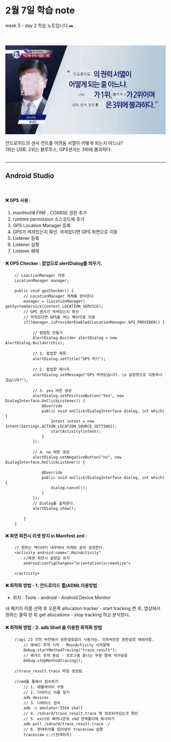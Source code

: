 2월 7일 학습 note
===================


week 5 - day 2 학습 노트입니다.:black_nib:  

<br/><br/>![gpscontrol](https://github.com/Rocher0724/FC_ADS_LEECHOONGYUL/blob/master/class/picture/170207/androidzzam.JPG "gpscontrol")

안드로이드의 센서 컨트롤 어려움 서열이 어떻게 되는지 아느냐?<br/> 1위는 USB, 2위는 블루투스, GPS센서는 3위에 불과하다. <br/><br/>

----------


Android Studio
-------------
<br/>

#### :x:  GPS 사용 :

1. manifest에 FINE , COARSE 권한 추가 
2. runtime permission 소스코드에 추가 
3. GPS Location Manager 등록 
4. GPS가 켜져있는지 확인. 꺼져있다면 GPS 화면으로 이동
5. Listener 등록
6. Listener 실행
7. Listener 해제 

#### :x: GPS Checker : 팝업으로 alertDialog를 띄우기.
```
	// LoactionManager 지정
    LocationManager manager;
    
    public void gpsChecker() {
        // LocationManager 객체를 얻어온다
        manager = (LocationManager) getSystemService(Context.LOCATION_SERVICE);
        // GPS 센서가 켜져있는지 확인
        // 꺼져있다면 GPS를 켜는 페이지로 이동
        if(!manager.isProviderEnabled(LocationManager.GPS_PROVIDER)) {
        
            // 팝업창 만들기
            AlertDialog.Builder alertDialog = new AlertDialog.Builder(this);

            // 1. 팝업창 제목
            alertDialog.setTitle("GPS 켜기");
            
            // 2. 팝업창 메시지
            alertDialog.setMessage("GPS 꺼져있습니다. \n 설정창으로 이동하시겠습니까?");
            
            // 3. yes 버튼 생성
            alertDialog.setPositiveButton("Yes", new DialogInterface.OnClickListener() {
                @Override
                public void onClick(DialogInterface dialog, int which) {
                    Intent intent = new Intent(Settings.ACTION_LOCATION_SOURCE_SETTINGS);
                    startActivity(intent);
                }
            });

            // 4. no 버튼 생성
            alertDialog.setNegativeButton("no", new DialogInterface.OnClickListener() {

                @Override
                public void onClick(DialogInterface dialog, int which) {
                    dialog.cancel();
                }
            });
            // Dialog를 출력한다.
            alertDialog.show();

        }
    }
```


#### :x: 화면 회전시 리셋 방지 in Manifest.xml :
```
	// 원하는 액티비티 내부에서 아래와 같이 설정한다.
	<activity android:name=".MainActivity"
        //화면 회전시 설정값 유지 
        android:configChanges="orientation|screenSize">
        
    </activity>
```


#### :x: 최적화 방법 - 1. 안드로이드 툴(ADM) 이용방법 

* 위치 : Tools - android - Android Device Monitor  

내 패키지 이름 선택 후 오른쪽 allocation tracker - start tracking 켠 후, 앱상에서 원하는 클릭 한 뒤 get allocations - stop tracking 하고 분석한다.



#### :x: 최적화 방법 - 2. adb Shell 을 이용한 최적화 방법
```
	//api 23 이전 버전에서 권한설정없이 사용가능. 이후버전은 권한설정 해줘야함.
		// 메써드 추적 시작 - MainActivity 시작할때 
	    Debug.startMethodTracing("trace_result");
		// 메서드 추적 종료 - 프로그램 끝나는 부분 쯤에 적어넣음
		Debug.stopMethodTracing();		

	//trace_result.trace 파일 생성됨. 

	//cmd를 통해서 접속하기 
		// 1. 에뮬레이터 구동  
		// 2. 디바이스 이름 찾기 
		adb devices  
		// 3. 디바이스 접속 
		adb -s emulator-5554 shell
		// 4. /sdcard/trace_result.trace 에 생성되어있는것 확인 
		// 5. exit로 빠져나온뒤 cmd 현재폴더에 복사하기 
		adb pull /sdcard/trace_result.trace ./
		// 6. 현재위치를 집어넣어 traceview 실행
		traceview c:/(현재위치)

```
